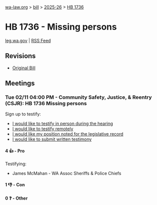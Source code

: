 [wa-law.org](/) > [bill](/bill/) > [2025-26](/bill/2025-26/) > [HB 1736](/bill/2025-26/hb/1736/)

# HB 1736 - Missing persons
[leg.wa.gov](https://app.leg.wa.gov/billsummary?BillNumber=1736&Year=2025&Initiative=false) | [RSS Feed](./rss.xml)

## Revisions
* [Original Bill](1/)

## Meetings
### Tue 02/11 04:00 PM - Community Safety, Justice, & Reentry (CSJR): HB 1736 Missing persons
Sign up to testify:
* [I would like to testify in person during the hearing](https://app.leg.wa.gov/csi/Testifier/Add?chamber=House&mId=32736&aId=163130&caId=25557&tId=1)
* [I would like to testify remotely](https://app.leg.wa.gov/csi/Testifier/Add?chamber=House&mId=32736&aId=163130&caId=25557&tId=2)
* [I would like my position noted for the legislative record](https://app.leg.wa.gov/csi/Testifier/Add?chamber=House&mId=32736&aId=163130&caId=25557&tId=3)
* [I would like to submit written testimony](https://app.leg.wa.gov/csi/Testifier/Add?chamber=House&mId=32736&aId=163130&caId=25557&tId=4)

#### 4 👍 - Pro
Testifying:
* James McMahan - WA Assoc Sheriffs & Police Chiefs

#### 1 👎 - Con

#### 0 ❓ - Other
